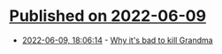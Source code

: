 # [Published on 2022-06-09](index.md)

* [2022-06-09, 18:06:14](https://news.ycombinator.com/item?id=31684673) - [Why it's bad to kill Grandma](https://dynomight.net/grandma/)
